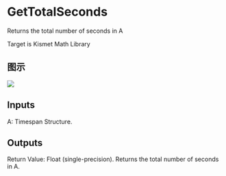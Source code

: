 # GetTotalSeconds

Returns the total number of seconds in A

Target is Kismet Math Library

## 图示

![]($-20221218-19551928.png)

## Inputs

A: Timespan Structure.  

## Outputs

Return Value: Float (single-precision). Returns the total number of seconds in A.

